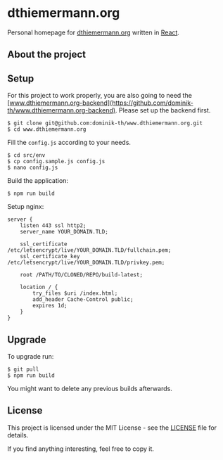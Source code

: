 # dthiemermann.org

Personal homepage for [dthiemermann.org](https://www.dthiemermann.org) written in [React](https://github.com/facebook/react).

## About the project



## Setup

For this project to work properly, you are also going to need the [www.dthiemermann.org-backend](https://github.com/dominik-th/www.dthiemermann.org-backend).
Please set up the backend first.

```shell
$ git clone git@github.com:dominik-th/www.dthiemermann.org.git
$ cd www.dthiemermann.org
```

Fill the `config.js` according to your needs.
```shell
$ cd src/env
$ cp config.sample.js config.js
$ nano config.js
```

Build the application:
```shell
$ npm run build
```

Setup nginx:
```nginx
server {
    listen 443 ssl http2;
    server_name YOUR_DOMAIN.TLD;

    ssl_certificate /etc/letsencrypt/live/YOUR_DOMAIN.TLD/fullchain.pem;
    ssl_certificate_key /etc/letsencrypt/live/YOUR_DOMAIN.TLD/privkey.pem;

    root /PATH/TO/CLONED/REPO/build-latest;

    location / {
        try_files $uri /index.html;
        add_header Cache-Control public;
        expires 1d;
    }
}
```

## Upgrade

To upgrade run:
```shell
$ git pull
$ npm run build
```

You might want to delete any previous builds afterwards.

## License

This project is licensed under the MIT License - see the [LICENSE](LICENSE) file for details.

If you find anything interesting, feel free to copy it.
